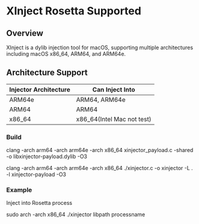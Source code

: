 # XInject Rosetta Supported

## Overview
XInject is a dylib injection tool for macOS, supporting multiple architectures including macOS x86_64, ARM64, and ARM64e.
## Architecture Support

| Injector Architecture | Can Inject Into            |
|-----------------------|----------------------------|
| ARM64e                | ARM64, ARM64e              |
| ARM64                 | ARM64                      |
| x86_64                | x86_64(Intel Mac not test) |

### Build

clang -arch arm64 -arch arm64e -arch x86_64 xinjector_payload.c -shared -o libxinjector-payload.dylib -O3

clang -arch arm64 -arch arm64e -arch x86_64 ./xinjector.c -o xinjector -L . -l xinjector-payload -O3

### Example
Inject into Rosetta process

sudo arch -arch x86_64 ./xinjector libpath processname
